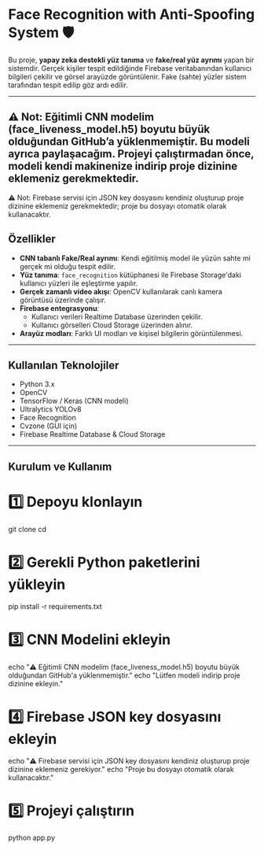 # Face Recognition with Anti-Spoofing System 🛡️

Bu proje, **yapay zeka destekli yüz tanıma** ve **fake/real yüz ayrımı** yapan bir sistemdir. Gerçek kişiler tespit edildiğinde Firebase veritabanından kullanıcı bilgileri çekilir ve görsel arayüzde görüntülenir. Fake (sahte) yüzler sistem tarafından tespit edilip göz ardı edilir.

---
⚠️ Not: Eğitimli CNN modelim (face_liveness_model.h5) boyutu büyük olduğundan GitHub’a yüklenmemiştir. Bu modeli ayrıca paylaşacağım. Projeyi çalıştırmadan önce, modeli kendi makinenize indirip proje dizinine eklemeniz gerekmektedir.
---
⚠️ Not: Firebase servisi için JSON key dosyasını kendiniz oluşturup proje dizinine eklemeniz gerekmektedir; proje bu dosyayı otomatik olarak kullanacaktır.

## Özellikler

- **CNN tabanlı Fake/Real ayrımı**: Kendi eğitilmiş model ile yüzün sahte mi gerçek mi olduğu tespit edilir.  
- **Yüz tanıma**: `face_recognition` kütüphanesi ile Firebase Storage'daki kullanıcı yüzleri ile eşleştirme yapılır.  
- **Gerçek zamanlı video akışı**: OpenCV kullanılarak canlı kamera görüntüsü üzerinde çalışır.  
- **Firebase entegrasyonu**:  
  - Kullanıcı verileri Realtime Database üzerinden çekilir.  
  - Kullanıcı görselleri Cloud Storage üzerinden alınır.  
- **Arayüz modları**: Farklı UI modları ve kişisel bilgilerin görüntülenmesi.

---

## Kullanılan Teknolojiler

- Python 3.x  
- OpenCV  
- TensorFlow / Keras (CNN modeli)  
- Ultralytics YOLOv8  
- Face Recognition  
- Cvzone (GUI için)  
- Firebase Realtime Database & Cloud Storage

---

## Kurulum ve Kullanım

# 1️⃣ Depoyu klonlayın
git clone <repo-link>
cd <proje-dizini>

# 2️⃣ Gerekli Python paketlerini yükleyin
pip install -r requirements.txt

# 3️⃣ CNN Modelini ekleyin
echo "⚠️ Eğitimli CNN modelim (face_liveness_model.h5) boyutu büyük olduğundan GitHub'a yüklenmemiştir."
echo "Lütfen modeli indirip proje dizinine ekleyin."

# 4️⃣ Firebase JSON key dosyasını ekleyin
echo "⚠️ Firebase servisi için JSON key dosyasını kendiniz oluşturup proje dizinine eklemeniz gerekiyor."
echo "Proje bu dosyayı otomatik olarak kullanacaktır."

# 5️⃣ Projeyi çalıştırın
python app.py
